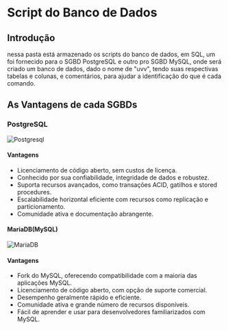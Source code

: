 # Script do Banco de Dados #
## Introdução ##
<p> nessa pasta está armazenado os scripts do banco de dados, em SQL, um foi fornecido para o SGBD PostgreSQL e outro pro SGBD MySQL, onde será criado um banco de dados, dado o nome de "uvv", tendo suas respectivas tabelas e colunas, e comentários, para ajudar a identificação do que é cada comando.
  
  ## As Vantagens de cada SGBDs
  ### PostgreSQL ### 
  ![Postgresql](https://i3.wp.com/www.bacula.lat/wp-content/uploads/2019/05/postgresql-logo.png)
  #### Vantagens ####
  
* Licenciamento de código aberto, sem custos de licença.
* Conhecido por sua confiabilidade, integridade de dados e robustez.
* Suporta recursos avançados, como transações ACID, gatilhos e stored procedures.
* Escalabilidade horizontal eficiente com recursos como replicação e particionamento.
* Comunidade ativa e documentação abrangente.
  
 #### MariaDB(MySQL) ####
   ![MariaDB](https://d1.awsstatic.com/logos/partners/MariaDB_Logo.d8a208f0a889a8f0f0551b8391a065ea79c54f3a.png
  )
  
  #### Vantagens ####

* Fork do MySQL, oferecendo compatibilidade com a maioria das aplicações MySQL.
* Licenciamento de código aberto, com opção de suporte comercial.
* Desempenho geralmente rápido e eficiente.
* Comunidade ativa e grande número de recursos disponíveis.
* Fácil de aprender e usar para desenvolvedores familiarizados com MySQL.
